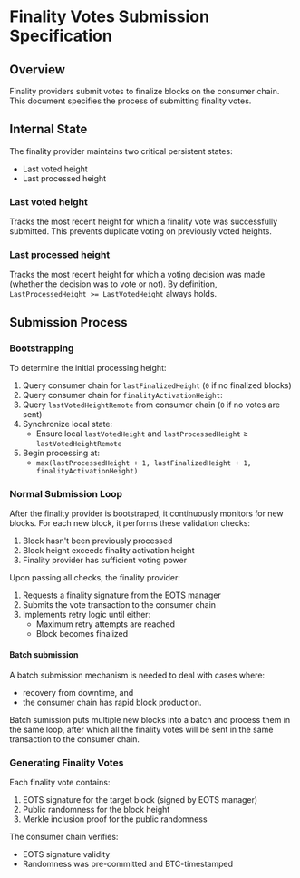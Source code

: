 # Finality Votes Submission Specification

## Overview

Finality providers submit votes to finalize blocks on the consumer chain.
This document specifies the process of submitting finality votes.

## Internal State

The finality provider maintains two critical persistent states:

- Last voted height
- Last processed height

### Last voted height

Tracks the most recent height for which a finality vote was successfully
submitted. This prevents duplicate voting on previously voted heights.

### Last processed height

Tracks the most recent height for which a voting decision was made
(whether the decision was to vote or not).
By definition, `LastProcessedHeight >= LastVotedHeight` always holds.

## Submission Process

### Bootstrapping

To determine the initial processing height:

1. Query consumer chain for `lastFinalizedHeight` (`0` if no finalized blocks)
2. Query consumer chain for `finalityActivationHeight`:
3. Query `lastVotedHeightRemote` from consumer chain (`0` if no votes are sent)
4. Synchronize local state:
   - Ensure local `lastVotedHeight` and `lastProcessedHeight` ≥ `lastVotedHeightRemote`
5. Begin processing at:
   - `max(lastProcessedHeight + 1, lastFinalizedHeight + 1, finalityActivationHeight)`

### Normal Submission Loop

After the finality provider is bootstraped, it continuously monitors for
new blocks. For each new block, it performs these validation checks:

1. Block hasn't been previously processed
2. Block height exceeds finality activation height
3. Finality provider has sufficient voting power

Upon passing all checks, the finality provider:

1. Requests a finality signature from the EOTS manager
2. Submits the vote transaction to the consumer chain
3. Implements retry logic until either:
   - Maximum retry attempts are reached
   - Block becomes finalized

#### Batch submission

A batch submission mechanism is needed to deal with cases where:

- recovery from downtime, and
- the consumer chain has rapid block production.

Batch sumission puts multiple new blocks into a batch and
process them in the same loop, after which all the finality votes will be sent
in the same transaction to the consumer chain.

### Generating Finality Votes

Each finality vote contains:

1. EOTS signature for the target block (signed by EOTS manager)
2. Public randomness for the block height
3. Merkle inclusion proof for the public randomness

The consumer chain verifies:

- EOTS signature validity
- Randomness was pre-committed and BTC-timestamped
